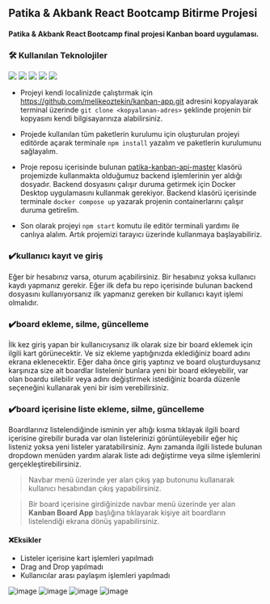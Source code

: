 ## Patika & Akbank React Bootcamp Bitirme Projesi 
#### Patika & Akbank React Bootcamp final projesi Kanban board uygulaması.
### 🛠  Kullanılan Teknolojiler
<img src="https://img.shields.io/badge/React-09D2F6?style=for-the-badge&logo=react&logoColor=white"/> <img src="https://img.shields.io/badge/TypeScript-0076C6?style=for-the-badge&logo=typescript&logoColor=ffffff"/> <img src="https://img.shields.io/badge/React-Bootstrap-8A12FC?style=for-the-badge&logo=reactbootstrap&logoColor=white"/> <img src="https://img.shields.io/badge/HTML5-FC4011?style=for-the-badge&logo=html5&logoColor=white" /> <img src="https://img.shields.io/badge/CSS3-5A8AB9?style=for-the-badge&logo=css3&logoColor=white" />

- Projeyi kendi localinizde çalıştırmak için https://github.com/melikeoztekin/kanban-app.git adresini kopyalayarak terminal üzerinde `git clone <kopyalanan-adres>` şeklinde projenin bir kopyasını kendi bilgisayarınıza alabilirsiniz.

- Projede kullanılan tüm paketlerin kurulumu için oluşturulan projeyi editörde açarak terminale `npm install` yazalım ve paketlerin kurulumunu sağlayalım.

- Proje reposu içerisinde bulunan [patika-kanban-api-master](https://github.com/melikeoztekin/kanban-app/tree/main/patika-kanban-api-master) klasörü projemizde kullanmakta olduğumuz backend işlemlerinin yer aldığı dosyadır. Backend dosyasını çalışır duruma getirmek için Docker Desktop uygulamasını kullanmak gerekiyor. Backend klasörü içerisinde terminale `docker compose up` yazarak projenin containerlarını çalışır duruma getirelim.

- Son olarak projeyi `npm start` komutu ile editör terminali yardımı ile canlıya alalım. Artık projemizi tarayıcı üzerinde kullanmaya başlayabiliriz.

### :heavy_check_mark:kullanıcı kayıt ve giriş
Eğer bir hesabınız varsa, oturum açabilirsiniz. Bir hesabınız yoksa kullanıcı kaydı yapmanız gerekir. Eğer ilk defa bu repo içerisinde bulunan backend dosyasını kullanıyorsanız ilk yapmanız gereken bir kullanıcı kayıt işlemi olmalıdır.
### :heavy_check_mark:board ekleme, silme, güncelleme
İlk kez giriş yapan bir kullanıcıysanız ilk olarak size bir board eklemek için ilgili kart görünecektir. Ve siz ekleme yaptığınızda eklediğiniz board adını ekrana eklenecektir. Eğer daha önce giriş yaptınız ve board oluşturduysanız karşınıza size ait boardlar listelenir bunlara yeni bir board ekleyebilir, var olan boardu silebilir veya adını değiştirmek istediğiniz boarda düzenle seçeneğini kullanarak yeni bir isim verebilirsiniz.
### :heavy_check_mark:board içerisine liste ekleme, silme, güncelleme
Boardlarınız listelendiğinde isminin yer altığı kısma tıklayak ilgili board içerisine girebilir burada var olan listelerinizi görüntüleyebilir eğer hiç listeniz yoksa yeni listeler yaratabilirsiniz. Aynı zamanda ilgili listede bulunan dropdown menüden yardım alarak liste adı değiştirme veya silme işlemlerini gerçekleştirebilirsiniz.

> Navbar menü üzerinde yer alan çıkış yap butonunu kullanarak kullanıcı hesabından çıkış yapabilirsiniz.

> Bir board içerisine girdiğinizde navbar menü üzerinde yer alan **Kanban Board App** başlığına tıklayarak kişiye ait boardların listelendiği ekrana dönüş yapabilirsiniz.

#### :x:Eksikler
- Listeler içerisine kart işlemleri yapılmadı
- Drag and Drop yapılmadı
- Kullanıcılar arası paylaşım işlemleri yapılmadı

![image](https://user-images.githubusercontent.com/77509002/196746046-6b02c747-795c-4d41-a75a-c7f57196d6c9.png)
![image](https://user-images.githubusercontent.com/77509002/196746521-c6493a19-a8a2-4332-bf34-05c8f9ac9d9e.png)
![image](https://user-images.githubusercontent.com/77509002/197002175-26c359a0-da81-4b14-9f5d-33332716e1fa.png)
![image](https://user-images.githubusercontent.com/77509002/197002290-993098ee-d71d-41d8-97a4-12bd67328987.png)


